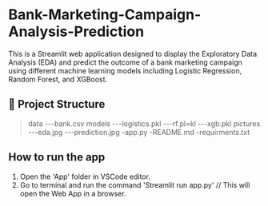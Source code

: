 # Bank-Marketing-Campaign-Analysis-Prediction

This is a Streamlit web application designed to display the Exploratory Data Analysis (EDA) and predict the outcome of a bank marketing campaign using different machine learning models including Logistic Regression, Random Forest, and XGBoost.

## 📂 Project Structure
>data 
---bank.csv
>models
---logistics.pkl
---rf.pl=kl
---xgb.pkl
>pictures
---eda.jpg
---prediction.jpg
-app.py
-README.md
-requirments.txt

## How to run the app

1. Open the 'App' folder in VSCode editor.
2. Go to terminal and run the command 'Streamlit run app.py' // This will open the Web App in a browser.
